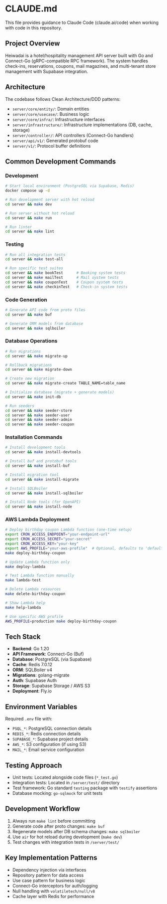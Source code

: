 # CLAUDE.md

This file provides guidance to Claude Code (claude.ai/code) when working with code in this repository.

## Project Overview

Heiwadai is a hotel/hospitality management API server built with Go and Connect-Go (gRPC-compatible RPC framework). The system handles check-ins, reservations, coupons, mail magazines, and multi-tenant store management with Supabase integration.

## Architecture

The codebase follows Clean Architecture/DDD patterns:
- `server/core/entity/`: Domain entities
- `server/core/usecase/`: Business logic
- `server/core/infra/`: Infrastructure interfaces  
- `server/infrastructure/`: Infrastructure implementations (DB, cache, storage)
- `server/controller/`: API controllers (Connect-Go handlers)
- `server/api/v1/`: Generated protobuf code
- `server/v1/`: Protocol buffer definitions

## Common Development Commands

### Development
```bash
# Start local environment (PostgreSQL via Supabase, Redis)
docker compose up -d

# Run development server with hot reload
cd server && make dev

# Run server without hot reload
cd server && make run

# Run linter
cd server && make lint
```

### Testing
```bash
# Run all integration tests
cd server && make test-all

# Run specific test suites
cd server && make bookTest      # Booking system tests
cd server && make mailTest      # Mail system tests
cd server && make couponTest    # Coupon system tests
cd server && make checkinTest   # Check-in system tests
```

### Code Generation
```bash
# Generate API code from proto files
cd server && make buf

# Generate ORM models from database
cd server && make sqlboiler
```

### Database Operations
```bash
# Run migrations
cd server && make migrate-up

# Rollback migrations
cd server && make migrate-down

# Create new migration
cd server && make migrate-create TABLE_NAME=table_name

# Initialize database (migrate + generate models)
cd server && make init-db

# Run seeders
cd server && make seeder-store
cd server && make seeder-user
cd server && make seeder-admin
cd server && make seeder-coupon
```

### Installation Commands
```bash
# Install development tools
cd server && make install-devtools

# Install buf and protobuf tools
cd server && make install-buf

# Install migration tool
cd server && make install-migrate

# Install SQLBoiler
cd server && make install-sqlboiler

# Install Node tools (for OpenAPI)
cd server && make install-node
```

### AWS Lambda Deployment
```bash
# Deploy birthday coupon Lambda function (one-time setup)
export CRON_ACCESS_ENDPOINT="your-endpoint-url"
export CRON_ACCESS_SECRET="your-secret"
export CRON_ACCESS_KEY="your-key"
export AWS_PROFILE="your-aws-profile"  # Optional, defaults to 'default'
make deploy-birthday-coupon

# Update Lambda function only
make deploy-lambda

# Test Lambda function manually
make lambda-test

# Delete Lambda resources
make delete-birthday-coupon

# Show Lambda help
make help-lambda

# Use specific AWS profile
AWS_PROFILE=production make deploy-birthday-coupon
```

## Tech Stack

- **Backend**: Go 1.20
- **API Framework**: Connect-Go (Buf)
- **Database**: PostgreSQL (via Supabase)
- **Cache**: Redis 7.0.12
- **ORM**: SQLBoiler v4
- **Migrations**: golang-migrate
- **Auth**: Supabase Auth
- **Storage**: Supabase Storage / AWS S3
- **Deployment**: Fly.io

## Environment Variables

Required `.env` file with:
- `PSQL_*`: PostgreSQL connection details
- `REDIS_*`: Redis connection details  
- `SUPABASE_*`: Supabase project details
- `AWS_*`: S3 configuration (if using S3)
- `MAIL_*`: Email service configuration

## Testing Approach

- Unit tests: Located alongside code files (`*_test.go`)
- Integration tests: Located in `/server/test/` directory
- Test framework: Go standard `testing` package with `testify` assertions
- Database mocking: `go-sqlmock` for unit tests

## Development Workflow

1. Always run `make lint` before committing
2. Generate code after proto changes: `make buf`
3. Regenerate models after DB schema changes: `make sqlboiler`
4. Use `air` for hot reload during development (`make dev`)
5. Test changes with integration tests in `/server/test/`

## Key Implementation Patterns

- Dependency injection via interfaces
- Repository pattern for data access
- Use case pattern for business logic
- Connect-Go interceptors for auth/logging
- Null handling with `volatiletech/null/v8`
- Cache layer with Redis for performance